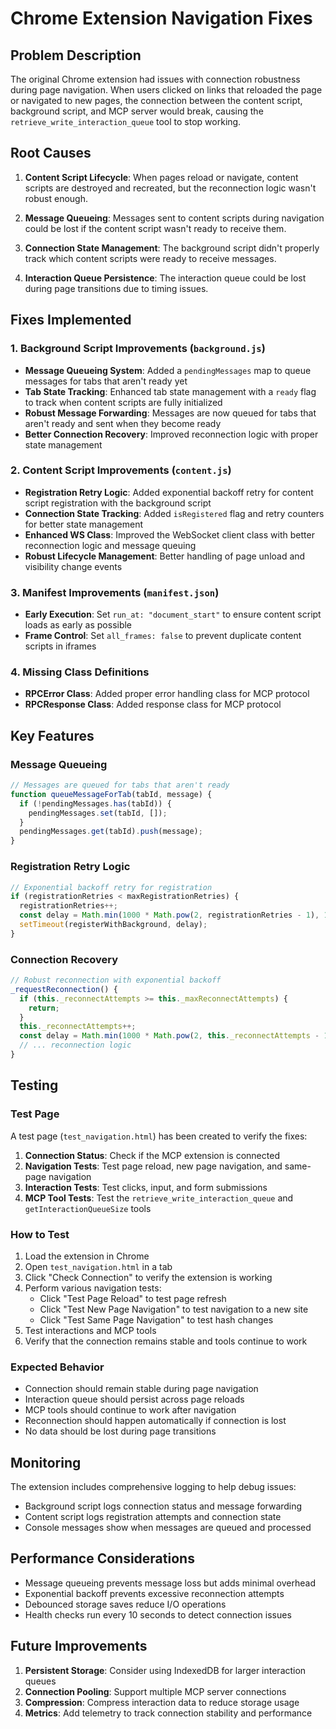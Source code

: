 # Chrome Extension Navigation Fixes

## Problem Description

The original Chrome extension had issues with connection robustness during page navigation. When users clicked on links that reloaded the page or navigated to new pages, the connection between the content script, background script, and MCP server would break, causing the `retrieve_write_interaction_queue` tool to stop working.

## Root Causes

1. **Content Script Lifecycle**: When pages reload or navigate, content scripts are destroyed and recreated, but the reconnection logic wasn't robust enough.

2. **Message Queueing**: Messages sent to content scripts during navigation could be lost if the content script wasn't ready to receive them.

3. **Connection State Management**: The background script didn't properly track which content scripts were ready to receive messages.

4. **Interaction Queue Persistence**: The interaction queue could be lost during page transitions due to timing issues.

## Fixes Implemented

### 1. Background Script Improvements (`background.js`)

- **Message Queueing System**: Added a `pendingMessages` map to queue messages for tabs that aren't ready yet
- **Tab State Tracking**: Enhanced tab state management with a `ready` flag to track when content scripts are fully initialized
- **Robust Message Forwarding**: Messages are now queued for tabs that aren't ready and sent when they become ready
- **Better Connection Recovery**: Improved reconnection logic with proper state management

### 2. Content Script Improvements (`content.js`)

- **Registration Retry Logic**: Added exponential backoff retry for content script registration with the background script
- **Connection State Tracking**: Added `isRegistered` flag and retry counters for better state management
- **Enhanced WS Class**: Improved the WebSocket client class with better reconnection logic and message queuing
- **Robust Lifecycle Management**: Better handling of page unload and visibility change events

### 3. Manifest Improvements (`manifest.json`)

- **Early Execution**: Set `run_at: "document_start"` to ensure content script loads as early as possible
- **Frame Control**: Set `all_frames: false` to prevent duplicate content scripts in iframes

### 4. Missing Class Definitions

- **RPCError Class**: Added proper error handling class for MCP protocol
- **RPCResponse Class**: Added response class for MCP protocol

## Key Features

### Message Queueing

```javascript
// Messages are queued for tabs that aren't ready
function queueMessageForTab(tabId, message) {
  if (!pendingMessages.has(tabId)) {
    pendingMessages.set(tabId, []);
  }
  pendingMessages.get(tabId).push(message);
}
```

### Registration Retry Logic

```javascript
// Exponential backoff retry for registration
if (registrationRetries < maxRegistrationRetries) {
  registrationRetries++;
  const delay = Math.min(1000 * Math.pow(2, registrationRetries - 1), 10000);
  setTimeout(registerWithBackground, delay);
}
```

### Connection Recovery

```javascript
// Robust reconnection with exponential backoff
_requestReconnection() {
  if (this._reconnectAttempts >= this._maxReconnectAttempts) {
    return;
  }
  this._reconnectAttempts++;
  const delay = Math.min(1000 * Math.pow(2, this._reconnectAttempts - 1), 10000);
  // ... reconnection logic
}
```

## Testing

### Test Page

A test page (`test_navigation.html`) has been created to verify the fixes:

1. **Connection Status**: Check if the MCP extension is connected
2. **Navigation Tests**: Test page reload, new page navigation, and same-page navigation
3. **Interaction Tests**: Test clicks, input, and form submissions
4. **MCP Tool Tests**: Test the `retrieve_write_interaction_queue` and `getInteractionQueueSize` tools

### How to Test

1. Load the extension in Chrome
2. Open `test_navigation.html` in a tab
3. Click "Check Connection" to verify the extension is working
4. Perform various navigation tests:
   - Click "Test Page Reload" to test page refresh
   - Click "Test New Page Navigation" to test navigation to a new site
   - Click "Test Same Page Navigation" to test hash changes
5. Test interactions and MCP tools
6. Verify that the connection remains stable and tools continue to work

### Expected Behavior

- Connection should remain stable during page navigation
- Interaction queue should persist across page reloads
- MCP tools should continue to work after navigation
- Reconnection should happen automatically if connection is lost
- No data should be lost during page transitions

## Monitoring

The extension includes comprehensive logging to help debug issues:

- Background script logs connection status and message forwarding
- Content script logs registration attempts and connection state
- Console messages show when messages are queued and processed

## Performance Considerations

- Message queueing prevents message loss but adds minimal overhead
- Exponential backoff prevents excessive reconnection attempts
- Debounced storage saves reduce I/O operations
- Health checks run every 10 seconds to detect connection issues

## Future Improvements

1. **Persistent Storage**: Consider using IndexedDB for larger interaction queues
2. **Connection Pooling**: Support multiple MCP server connections
3. **Compression**: Compress interaction data to reduce storage usage
4. **Metrics**: Add telemetry to track connection stability and performance
